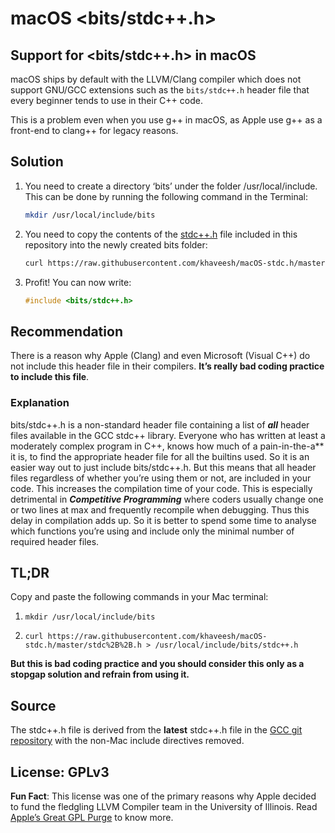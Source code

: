 # macOS &lt;bits/stdc++.h&gt;

## Support for &lt;bits/stdc++.h&gt; in macOS

macOS ships by default with the LLVM/Clang compiler which does not
support GNU/GCC extensions such as the `bits/stdc++.h` header file that
every beginner tends to use in their C++ code.

This is a problem even when you use g++ in macOS, as Apple use g++ as a
front-end to clang++ for legacy reasons.

## Solution

1.  You need to create a directory ‘bits’ under the folder
    /usr/local/include. This can be done by running the following
    command in the Terminal:

    ``` bash
    mkdir /usr/local/include/bits
    ```

2.  You need to copy the contents of the
    [stdc++.h](../blob/master/stdc++.h) file included in this repository
    into the newly created bits folder:

    ``` bash
    curl https://raw.githubusercontent.com/khaveesh/macOS-stdc.h/master/stdc%2B%2B.h > /usr/local/include/bits/stdc++.h
    ```

3.  Profit! You can now write:

    ``` cpp
    #include <bits/stdc++.h>
    ```

## Recommendation

There is a reason why Apple (Clang) and even Microsoft (Visual C++) do
not include this header file in their compilers. **It’s really bad
coding practice to include this file**.

### Explanation

bits/stdc++.h is a non-standard header file containing a list of
***all*** header files available in the GCC stdc++ library. Everyone who
has written at least a moderately complex program in C++, knows how much
of a pain-in-the-a\*\* it is, to find the appropriate header file for
all the builtins used. So it is an easier way out to just include
bits/stdc++.h. But this means that all header files regardless of
whether you’re using them or not, are included in your code. This
increases the compilation time of your code. This is especially
detrimental in ***Competitive Programming*** where coders usually change
one or two lines at max and frequently recompile when debugging. Thus
this delay in compilation adds up. So it is better to spend some time to
analyse which functions you’re using and include only the minimal number
of required header files.

## TL;DR

Copy and paste the following commands in your Mac terminal:

1.  `mkdir /usr/local/include/bits`

2.  `curl https://raw.githubusercontent.com/khaveesh/macOS-stdc.h/master/stdc%2B%2B.h > /usr/local/include/bits/stdc++.h`

**But this is bad coding practice and you should consider this only as a
stopgap solution and refrain from using it.**

## Source

The stdc++.h file is derived from the **latest** stdc++.h file in the
[GCC git
repository](https://raw.githubusercontent.com/gcc-mirror/gcc/master/libstdc%2B%2B-v3/include/precompiled/stdc%2B%2B.h)
with the non-Mac include directives removed.

## License: GPLv3

**Fun Fact**: This license was one of the primary reasons why Apple
decided to fund the fledgling LLVM Compiler team in the University of
Illinois. Read [Apple’s Great GPL
Purge](http://meta.ath0.com/2012/02/05/apples-great-gpl-purge/) to know
more.
